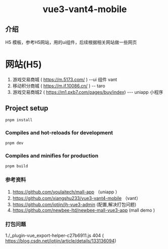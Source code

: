 <h1 align="center">vue3-vant4-mobile</h1>

## 介绍
 H5 模板，参考H5网站，用的ui组件，后续根据相关网站做一些网页

# 网站(H5)
1. 游戏交易商城 ( https://m.5173.com/ )  --ui 组件 vant
2. 移动积分商城 ( https://m.jf.10086.cn/ )  -- taro
3. 游戏交易商城2 ( https://m1.pxb7.com/pages/buy/index) --- uniapp 小程序

## Project setup
```
pnpm install
```

### Compiles and hot-reloads for development
```
pnpm dev
```

### Compiles and minifies for production
```
pnpm build
```



### 参考资料
1. https://github.com/youlaitech/mall-app   （uniapp ）
2. https://github.com/xiangshu233/vue3-vant4-mobile  （vant）
3. https://github.com/iotjin/jh-vue3-admin (配置,解决打包问题)
4. https://github.com/newbee-ltd/newbee-mall-vue3-app (mall demo )


### 打包问题
1./_plugin-vue_export-helper-c27b6911.js 404 ( https://blog.csdn.net/iotjin/article/details/133136094)



